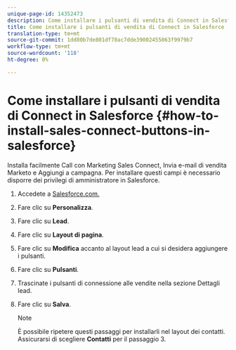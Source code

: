 ```yaml
---
unique-page-id: 14352473
description: Come installare i pulsanti di vendita di Connect in Salesforce - Documenti Marketo - Documentazione del prodotto
title: Come installare i pulsanti di vendita di Connect in Salesforce
translation-type: tm+mt
source-git-commit: 1dd80b7de801df78ac7dde39002455063f9979b7
workflow-type: tm+mt
source-wordcount: '118'
ht-degree: 0%

---
```



# Come installare i pulsanti di vendita di Connect in Salesforce {#how-to-install-sales-connect-buttons-in-salesforce}

Installa facilmente Call con Marketing Sales Connect, Invia e-mail di vendita Marketo e Aggiungi a campagna. Per installare questi campi è necessario disporre dei privilegi di amministratore in Salesforce.

1. Accedete a [Salesforce.com.](https://salesforce.com)
1. Fare clic su **Personalizza**.
1. Fare clic su **Lead**.
1. Fare clic su **Layout di pagina**.
1. Fare clic su **Modifica** accanto al layout lead a cui si desidera aggiungere i pulsanti.
1. Fare clic su **Pulsanti**.
1. Trascinate i pulsanti di connessione alle vendite nella sezione Dettagli lead.
1. Fare clic su **Salva**.

   >[!NOTE]
   >
   >È possibile ripetere questi passaggi per installarli nel layout dei contatti. Assicurarsi di scegliere **Contatti** per il passaggio 3.
